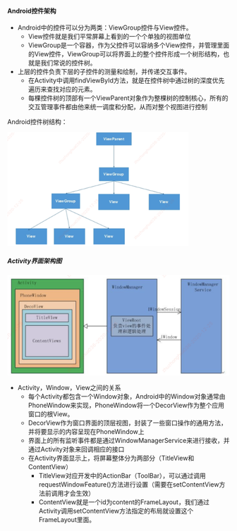 #### Android控件架构

- Android中的控件可以分为两类：ViewGroup控件与View控件。
  - View控件就是我们平常屏幕上看到的一个个单独的视图单位
  - ViewGroup是一个容器，作为父控件可以容纳多个View控件，并管理里面的View控件，ViewGroup可以将界面上的整个控件形成一个树形结构，也就是我们常说的控件树。
- 上层的控件负责下层的子控件的测量和绘制，并传递交互事件。
  - 在Activity中调用findViewById方法，就是在控件树中通过树的深度优先遍历来查找对应的元素。
  - 每棵控件树的顶部有一个ViewParent对象作为整棵树的控制核心，所有的交互管理事件都由他来统一调度和分配，从而对整个视图进行控制

Android控件树结构：

<img src=".\res0\1.Android控件树.png" alt="1.Android控件树" style="zoom:40%;" />

##### Activity界面架构图

<img src=".\res0\2.Activity界面架构图.png" alt="2.Activity界面架构图" style="zoom:50%;" />

- Activity，Window，View之间的关系
  - 每个Activity都包含一个Window对象，Android中的Window对象通常由PhoneWindow来实现，PhoneWindow将一个DecorView作为整个应用窗口的根View。
  - DecorView作为窗口界面的顶层视图，封装了一些窗口操作的通用方法，并将要显示的内容呈现在PhoneWindow上
  - 界面上的所有监听事件都是通过WindowManagerService来进行接收，并通过Activity对象来回调相应的接口
  - 在Activity界面显示上，将屏幕整体分为两部分（TitleView和ContentView）
    - TitleView对应开发中的ActionBar（ToolBar），可以通过调用requestWindowFeature()方法进行设置（需要在setContentView方法前调用才会生效）
    - ContentView就是一个id为content的FrameLayout，我们通过Activity调用setContentView方法指定的布局就设置这个FrameLayout里面。

































